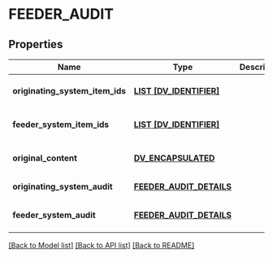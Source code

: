 # FEEDER_AUDIT

## Properties
Name | Type | Description | Notes
------------ | ------------- | ------------- | -------------
**originating_system_item_ids** | [**LIST [DV_IDENTIFIER]**](DvIdentifier.md) |  | [optional] [default to null]
**feeder_system_item_ids** | [**LIST [DV_IDENTIFIER]**](DvIdentifier.md) |  | [optional] [default to null]
**original_content** | [**DV_ENCAPSULATED**](DvEncapsulated.md) |  | [optional] [default to null]
**originating_system_audit** | [**FEEDER_AUDIT_DETAILS**](FeederAuditDetails.md) |  | [default to null]
**feeder_system_audit** | [**FEEDER_AUDIT_DETAILS**](FeederAuditDetails.md) |  | [optional] [default to null]

[[Back to Model list]](../README.md#documentation-for-models) [[Back to API list]](../README.md#documentation-for-api-endpoints) [[Back to README]](../README.md)


